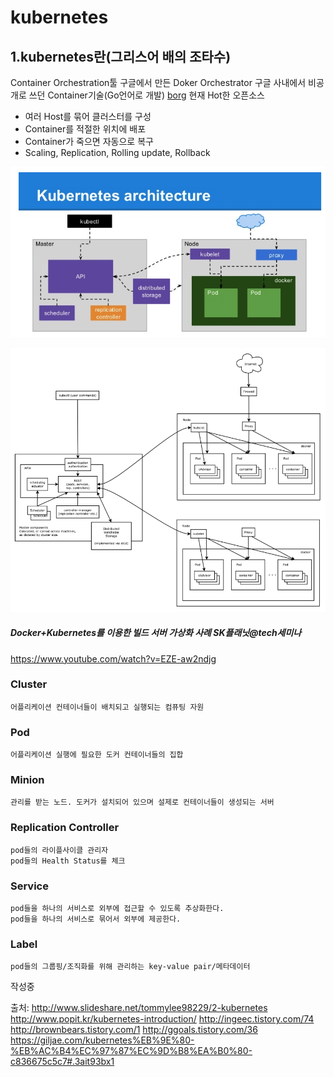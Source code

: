 # kubernetes
## 1.kubernetes란(그리스어 배의 조타수)
Container Orchestration툴
구글에서 만든 Doker Orchestrator 구글 사내에서 비공개로 쓰던 Container기술(Go언어로 개발) [borg](http://research.google.com/pubs/pub43438.html)
현재 Hot한 오픈소스

 - 여러 Host를 묶어 클러스터를 구성
 - Container를 적절한 위치에 배포
 - Container가 죽으면 자동으로 복구
 - Scaling, Replication, Rolling update, Rollback

![kubernetes](https://raw.githubusercontent.com/namgunghyeon/wiki/93128abd9e1b97a9202ff7f8f231d0cdaf2bfd77/images/kubernetes/%EC%8A%A4%ED%81%AC%EB%A6%B0%EC%83%B7%202016-12-08%20%EC%98%A4%EC%A0%84%2012.13.38.png)

![kubernetes](https://raw.githubusercontent.com/namgunghyeon/wiki/93128abd9e1b97a9202ff7f8f231d0cdaf2bfd77/images/kubernetes/%EC%8A%A4%ED%81%AC%EB%A6%B0%EC%83%B7%202016-12-08%20%EC%98%A4%EC%A0%84%2012.13.26.png)


##### Docker+Kubernetes를 이용한 빌드 서버 가상화 사례 SK플래닛@tech세미나
https://www.youtube.com/watch?v=EZE-aw2ndjg

### Cluster
```
어플리케이션 컨테이너들이 배치되고 실행되는 컴퓨팅 자원
```
### Pod
```
어플리케이션 실행에 필요한 도커 컨테이너들의 집합
```
### Minion
```
관리를 받는 노드. 도커가 설치되어 있으며 설제로 컨테이너들이 생성되는 서버
```
### Replication Controller
```
pod들의 라이플사이클 관리자
pod들의 Health Status를 체크
```
### Service
```
pod들을 하나의 서비스로 외부에 접근할 수 있도록 추상화한다.
pod들을 하나의 서비스로 묶어서 외부에 제공한다.
```
### Label
```
pod들의 그룹핑/조직화를 위해 관리하는 key-value pair/메타데이터
```

작성중

출처:
http://www.slideshare.net/tommylee98229/2-kubernetes
http://www.popit.kr/kubernetes-introduction/
http://ingeec.tistory.com/74
http://brownbears.tistory.com/1
http://ggoals.tistory.com/36
https://giljae.com/kubernetes%EB%9E%80-%EB%AC%B4%EC%97%87%EC%9D%B8%EA%B0%80-c836675c5c7#.3ait93bx1

